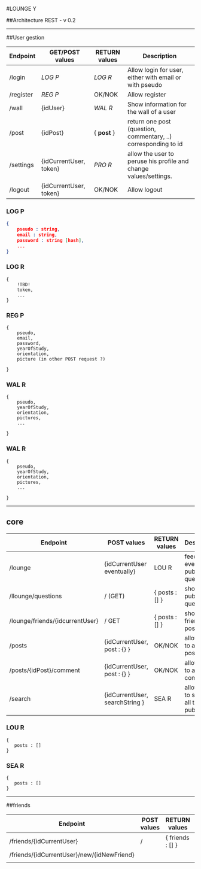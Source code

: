 

#LOUNGE Y

##Architecture REST - v 0.2

---

##User gestion

| Endpoint  | GET/POST values        | RETURN values | Description                                                  |
| --------- | ---------------------- | ------------- | ------------------------------------------------------------ |
| /login    | *LOG P*                | *LOG R*       | Allow login for user, either with email or with pseudo       |
| /register | *REG P*                | OK/NOK        | Allow register                                               |
| /wall     | {idUser}               | *WAL R*       | Show information for the wall of a user                      |
| /post     | {idPost}               | { **post** }  | return one post (question, commentary, ..) corresponding to id |
| /settings | {idCurrentUser, token} | *PRO R*       | allow the user to peruse his profile and change values/settings. |
| /logout   | {idCurrentUser, token} | OK/NOK        | Allow logout                                                 |



### LOG P

```json
{
    pseudo : string,
    email : string, 
    password : string [hash],
    ... 
}
```



### LOG R

```
{
  	!TBD!
	token, 
	...
}
```

### REG P

```
{
    pseudo,  
	email, 
    password, 
	yearOfStudy,
	orientation, 
	picture (in other POST request ?)
	
}
```

### WAL R

```
{
    pseudo,    
	yearOfStudy,
	orientation, 
	pictures, 
	...
	
}
```

### WAL R

```
{
    pseudo,    
	yearOfStudy,
	orientation, 
	pictures, 
	...
	
}
```



---

## core

| Endpoint                        | POST values                    | RETURN values  | Description                              |
| ------------------------------- | ------------------------------ | -------------- | ---------------------------------------- |
| /lounge                         | {idCurrentUser eventually}     | LOU R          | feed of every public question            |
| /llounge/questions              | / (GET)                        | { posts : [] } | show all public questions                |
| /lounge/friends/{idcurrentUser} | / GET                          | { posts : [] } | show all friends posts only              |
| /posts                          | {idCurrentUser, post : {} }    | OK/NOK         | allow user to add a post                 |
| /posts/{idPost}/comment         | {idCurrentUser, post : {} }    | OK/NOK         | allow user to add a comment              |
| /search                         | {idCurrentUser, searchString } | SEA R          | allow user to search all the public post |

### LOU R

```
{
   posts : []
}
```

### SEA R

```
{
   posts : []
}
```

---

##friends

| Endpoint                                   | POST values | RETURN values    | Description     |
| ------------------------------------------ | ----------- | ---------------- | --------------- |
| /friends/{idCurrentUser}                   | /           | { friends : [] } | get all friends |
| /friends/{idCurrentUser}/new/{idNewFriend} |             |                  |                 |
|                                            |             |                  |                 |

